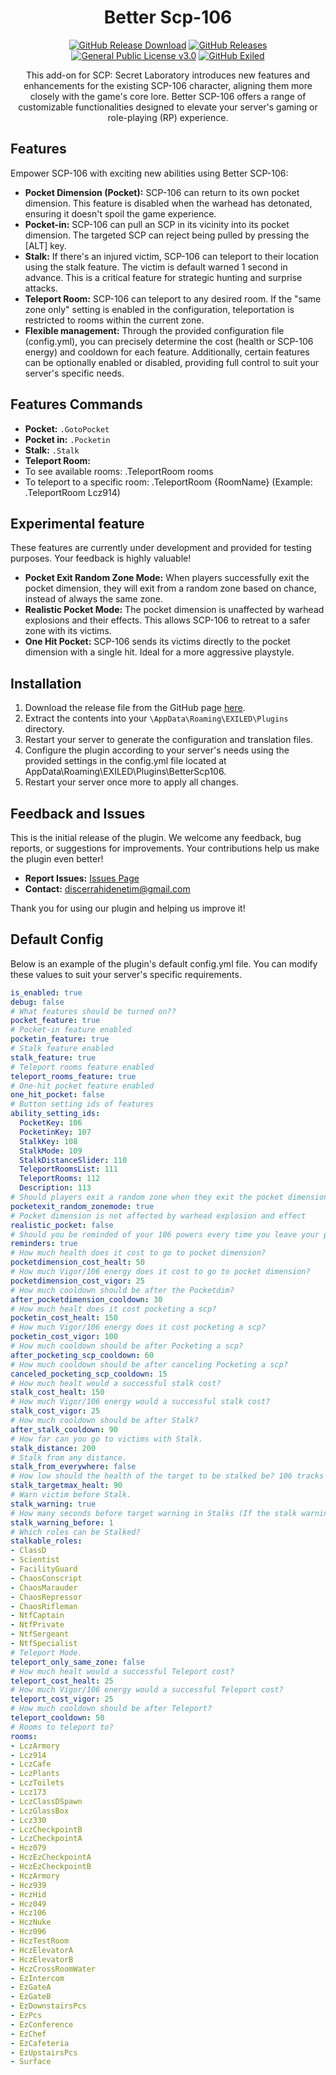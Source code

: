 <h1 align="center">Better Scp-106</h1>
<div align="center">
<a href="https://github.com/MS-crew/BetterScp106/releases"><img src="https://img.shields.io/github/downloads/MS-crew/BetterScp106/total?style=for-the-badge&logo=githubactions&label=Downloads" href="https://github.com/MS-crew/BetterScp106/releases" alt="GitHub Release Download"></a>
<a href="https://github.com/MS-crew/BetterScp106/releases"><img src="https://img.shields.io/badge/Build-2.6.4-brightgreen?style=for-the-badge&logo=gitbook" href="https://github.com/MS-crew/BetterScp106/releases" alt="GitHub Releases"></a>
<a href="https://github.com/MS-crew/BetterScp106/blob/master/LICENSE"><img src="https://img.shields.io/badge/Licence-GNU_3.0-blue?style=for-the-badge&logo=gitbook" href="https://github.com/MS-crew/BetterScp106/blob/master/LICENSE" alt="General Public License v3.0"></a>
<a href="https://github.com/ExMod-Team/EXILED"><img src="https://img.shields.io/badge/Exiled-9.6.0-green?style=for-the-badge&logo=gitbook" href="https://github.com/ExMod-Team/EXILED" alt="GitHub Exiled"></a>


This add-on for SCP: Secret Laboratory introduces new features and enhancements for the existing SCP-106 character, aligning them more closely with the game's core lore. Better SCP-106 offers a range of customizable functionalities designed to elevate your server's gaming or role-playing (RP) experience.
</div>

## Features
Empower SCP-106 with exciting new abilities using Better SCP-106:
- **Pocket Dimension (Pocket):** SCP-106 can return to its own pocket dimension. This feature is disabled when the warhead has detonated, ensuring it doesn't spoil the game experience.
- **Pocket-in:** SCP-106 can pull an SCP in its vicinity into its pocket dimension. The targeted SCP can reject being pulled by pressing the [ALT] key.
- **Stalk:** If there's an injured victim, SCP-106 can teleport to their location using the stalk feature. The victim is default warned 1 second in advance. This is a critical feature for strategic hunting and surprise attacks.
- **Teleport Room:** SCP-106 can teleport to any desired room. If the "same zone only" setting is enabled in the configuration, teleportation is restricted to rooms within the current zone.
- **Flexible management:** Through the provided configuration file (config.yml), you can precisely determine the cost (health or SCP-106 energy) and cooldown for each feature. Additionally, certain features can be optionally enabled or disabled, providing full control to suit your server's specific needs.

## Features Commands 
- **Pocket:** `.GotoPocket`
- **Pocket in:** `.Pocketin`
- **Stalk:** `.Stalk`
- **Teleport Room:**
 - To see available rooms: .TeleportRoom rooms
 - To teleport to a specific room: .TeleportRoom {RoomName} (Example: .TeleportRoom Lcz914)

## Experimental feature
These features are currently under development and provided for testing purposes. Your feedback is highly valuable!

- **Pocket Exit Random Zone Mode:** When players successfully exit the pocket dimension, they will exit from a random zone based on chance, instead of always the same zone.
- **Realistic Pocket Mode:**  The pocket dimension is unaffected by warhead explosions and their effects. This allows SCP-106 to retreat to a safer zone with its victims.
- **One Hit Pocket:** SCP-106 sends its victims directly to the pocket dimension with a single hit. Ideal for a more aggressive playstyle.

## Installation

1. Download the release file from the GitHub page [here](https://github.com/MS-crew/BetterScp106/releases).
2. Extract the contents into your `\AppData\Roaming\EXILED\Plugins` directory.
3. Restart your server to generate the configuration and translation files.
4. Configure the plugin according to your server's needs using the provided settings in the config.yml file located at AppData\Roaming\EXILED\Plugins\BetterScp106.
5. Restart your server once more to apply all changes.

## Feedback and Issues

This is the initial release of the plugin. We welcome any feedback, bug reports, or suggestions for improvements. Your contributions help us make the plugin even better!

- **Report Issues:** [Issues Page](https://github.com/MS-crew/BetterScp106/issues)
- **Contact:** [discerrahidenetim@gmail.com](mailto:discerrahidenetim@gmail.com)

Thank you for using our plugin and helping us improve it!
## Default Config
Below is an example of the plugin's default config.yml file. You can modify these values to suit your server's specific requirements.
```yml
is_enabled: true
debug: false
# What features should be turned on??
pocket_feature: true
# Pocket-in feature enabled
pocketin_feature: true
# Stalk feature enabled
stalk_feature: true
# Teleport rooms feature enabled
teleport_rooms_feature: true
# One-hit pocket feature enabled
one_hit_pocket: false
# Button setting ids of features
ability_setting_ids:
  PocketKey: 106
  PocketinKey: 107
  StalkKey: 108
  StalkMode: 109
  StalkDistanceSlider: 110
  TeleportRoomsList: 111
  TeleportRooms: 112
  Description: 113
# Should players exit a random zone when they exit the pocket dimension?
pocketexit_random_zonemode: true
# Pocket dimension is not affected by warhead explosion and effect
realistic_pocket: false
# Should you be reminded of your 106 powers every time you leave your pocket?
reminders: true
# How much health does it cost to go to pocket dimension?
pocketdimension_cost_healt: 50
# How much Vigor/106 energy does it cost to go to pocket dimension?
pocketdimension_cost_vigor: 25
# How much cooldown should be after the Pocketdim?
after_pocketdimension_cooldown: 30
# How much healt does it cost pocketing a scp?
pocketin_cost_healt: 150
# How much Vigor/106 energy does it cost pocketing a scp?
pocketin_cost_vigor: 100
# How much cooldown should be after Pocketing a scp?
after_pocketing_scp_cooldown: 60
# How much cooldown should be after canceling Pocketing a scp?
canceled_pocketing_scp_cooldown: 15
# How much healt would a successful stalk cost?
stalk_cost_healt: 150
# How much Vigor/106 energy would a successful stalk cost?
stalk_cost_vigor: 25
# How much cooldown should be after Stalk?
after_stalk_cooldown: 90
# How far can you go to victims with Stalk.
stalk_distance: 200
# Stalk from any distance.
stalk_from_everywhere: false
# How low should the health of the target to be stalked be? 106 tracks moribund targets, so the target to be stalked will be the one with the lowest health and the one you set. (if you want him to be able to stalk everyone, you can just write 101)
stalk_targetmax_healt: 90
# Warn victim before Stalk.
stalk_warning: true
# How many seconds before target warning in Stalks (If the stalk warning is on)
stalk_warning_before: 1
# Which roles can be Stalked?
stalkable_roles:
- ClassD
- Scientist
- FacilityGuard
- ChaosConscript
- ChaosMarauder
- ChaosRepressor
- ChaosRifleman
- NtfCaptain
- NtfPrivate
- NtfSergeant
- NtfSpecialist
# Teleport Mode.
teleport_only_same_zone: false
# How much healt would a successful Teleport cost?
teleport_cost_healt: 25
# How much Vigor/106 energy would a successful Teleport cost?
teleport_cost_vigor: 25
# How much cooldown should be after Teleport?
teleport_cooldown: 50
# Rooms to teleport to?
rooms:
- LczArmory
- Lcz914
- LczCafe
- LczPlants
- LczToilets
- Lcz173
- LczClassDSpawn
- LczGlassBox
- Lcz330
- LczCheckpointB
- LczCheckpointA
- Hcz079
- HczEzCheckpointA
- HczEzCheckpointB
- HczArmory
- Hcz939
- HczHid
- Hcz049
- Hcz106
- HczNuke
- Hcz096
- HczTestRoom
- HczElevatorA
- HczElevatorB
- HczCrossRoomWater
- EzIntercom
- EzGateA
- EzGateB
- EzDownstairsPcs
- EzPcs
- EzConference
- EzChef
- EzCafeteria
- EzUpstairsPcs
- Surface
```

